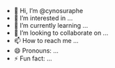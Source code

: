 - 👋 Hi, I’m @cynosuraphe
- 👀 I’m interested in ...
- 🌱 I’m currently learning ...
- 💞️ I’m looking to collaborate on ...
- 📫 How to reach me ...
- 😄 Pronouns: ...
- ⚡ Fun fact: ...

<!---
cynosuraphe/cynosuraphe is a ✨ special ✨ repository because its `README.md` (this file) appears on your GitHub profile.
You can click the Preview link to take a look at your changes.
--->
